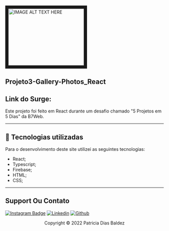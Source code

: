 <a href="https://user-images.githubusercontent.com/88301906/157762042-ef311132-4bbc-45c7-b307-9a6f6252c61a.mp4
" target="_blank"><img src="https://user-images.githubusercontent.com/88301906/157762042-ef311132-4bbc-45c7-b307-9a6f6252c61a.mp4" 
alt="IMAGE ALT TEXT HERE" width="240" height="180" border="10" /></a>



## Projeto3-Gallery-Photos_React


## Link do Surge:   

Este projeto foi feito em React durante um desafio chamado "5 Projetos em 5 Dias" da B7Web.

---
## 💼 Tecnologias utilizadas
Para o desenvolvimento deste site utilizei as seguintes tecnologias:

- React;
- Typescript;
- Firebase;
- HTML;
- CSS;

---
## Support Ou Contato 

[![Instagram Badge](https://img.shields.io/badge/Instagram-E4405F?style=for-the-badge&logo=instagram&logoColor=white)](https://www.instagram.com/patriciabaldez/)
[![Linkedin](https://img.shields.io/badge/LinkedIn-0077B5?style=for-the-badge&logo=linkedin&logoColor=white)](https://www.linkedin.com/in/patricia-dias-baldez-a89b0818a/)
[![Github](https://img.shields.io/badge/GitHub-100000?style=for-the-badge&logo=github&logoColor=white)](https://github.com/Patriciabadez/multiform)


<p align="center">Copyright © 2022 Patricia Dias Baldez</p>
